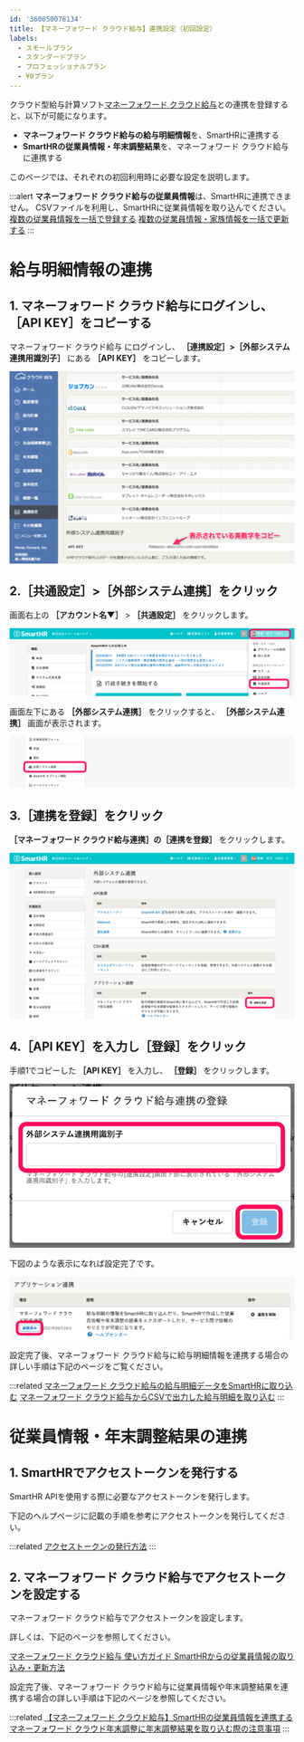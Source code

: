 ```yaml
---
id: '360050078134'
title: 【マネーフォワード クラウド給与】連携設定（初回設定）
labels:
  - スモールプラン
  - スタンダードプラン
  - プロフェッショナルプラン
  - ¥0プラン
---
```

クラウド型給与計算ソフト[マネーフォワード クラウド給与](https://biz.moneyforward.com/payroll)との連携を登録すると、以下が可能になります。

- **マネーフォワード クラウド給与の給与明細情報**を、SmartHRに連携する
- **SmartHRの従業員情報・年末調整結果**を、マネーフォワード クラウド給与に連携する

このページでは、それぞれの初回利用時に必要な設定を説明します。

:::alert
**マネーフォワード クラウド給与の従業員情報**は、SmartHRに連携できません。
CSVファイルを利用し、SmartHRに従業員情報を取り込んでください。
[複数の従業員情報を一括で登録する](https://knowledge.smarthr.jp/hc/ja/articles/360026107234)
[複数の従業員情報・家族情報を一括で更新する](https://knowledge.smarthr.jp/hc/ja/articles/360026265333)
:::

# 給与明細情報の連携

## 1\. マネーフォワード クラウド給与にログインし、［API KEY］をコピーする

マネーフォワード クラウド給与 にログインし、 **［連携設定］>［外部システム連携用識別子］** にある  **［API KEY］** をコピーします。

![](./8500a414b2ade9a9af2f57832ca24f27-1024x691.png)

## 2.［共通設定］>［外部システム連携］をクリック

画面右上の **［アカウント名▼］** \> **［共通設定］** をクリックします。

![](./00_001.png)

画面左下にある **［外部システム連携］** をクリックすると、 **［外部システム連携］** 画面が表示されます。

![](./00_002.png)

## 3.［連携を登録］をクリック

 **［マネーフォワード クラウド給与連携］の［連携を登録］** をクリックします。

![](./01_002.png)

## 4.［API KEY］を入力し［登録］をクリック

手順1でコピーした **［API KEY］** を入力し、 **［登録］** をクリックします。

![](./01_001.png)

下図のような表示になれば設定完了です。

![](./004.png)

設定完了後、マネーフォワード クラウド給与に給与明細情報を連携する場合の詳しい手順は下記のページをご覧ください。

:::related
[マネーフォワード クラウド給与の給与明細データをSmartHRに取り込む](https://knowledge.smarthr.jp/hc/ja/articles/360026105654)
[マネーフォワード クラウド給与からCSVで出力した給与明細を取り込む](https://knowledge.smarthr.jp/hc/ja/articles/360026264053)
:::

# 従業員情報・年末調整結果の連携

## 1\. SmartHRでアクセストークンを発行する

SmartHR APIを使用する際に必要なアクセストークンを発行します。

下記のヘルプページに記載の手順を参考にアクセストークンを発行してください。

:::related
[アクセストークンの発行方法](https://knowledge.smarthr.jp/hc/ja/articles/360026266033)
:::

## 2\. マネーフォワード クラウド給与でアクセストークンを設定する

マネーフォワード クラウド給与でアクセストークンを設定します。

詳しくは、下記のページを参照してください。

[マネーフォワード クラウド給与 使い方ガイド SmartHRからの従業員情報の取り込み・更新方法](https://support.biz.moneyforward.com/payroll/guide/integrations/in03.html)

設定完了後、マネーフォワード クラウド給与に従業員情報や年末調整結果を連携する場合の詳しい手順は下記のページを参照してください。

:::related
[【マネーフォワード クラウド給与】SmartHRの従業員情報を連携する](https://knowledge.smarthr.jp/hc/ja/articles/360026106414 "https://knowledge.smarthr.jp/hc/ja/articles/360026106414")
[マネーフォワード クラウド年末調整に年末調整結果を取り込む際の注意事項](https://knowledge.smarthr.jp/hc/ja/articles/4409171668633)
:::

